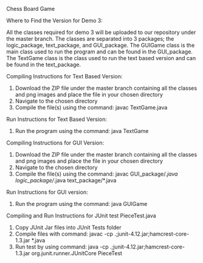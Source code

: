 Chess Board Game

Where to Find the Version for Demo 3:

All the classes required for demo 3 will be uploaded to our repository under the master branch. The classes are separated into 3 packages; the logic_package, text_package, and GUI_package. The GUIGame class is the main class used to run the program and can be found in the GUI_package. The TextGame class is the class used to run the text based version and can be found in the text_package.

Compiling Instructions for Text Based Version:
1. Download the ZIP file under the master branch containing all the classes and png images and place the file in your chosen directory
2. Navigate to the chosen directory
3. Compile the file(s) using the command: javac TextGame.java

Run Instructions for Text Based Version:
1. Run the program using the command: java TextGame 

Compiling Instructions for GUI Version:
1. Download the ZIP file under the master branch containing all the classes and png images and place the file in your chosen directory
2. Navigate to the chosen directory
3. Compile the file(s) using the command: javac GUI_package/*.java logic_package/*.java text_package/*.java

Run Instructions for GUI version:
1. Run the program using the command: java GUIGame 

Compiling and Run Instructions for JUnit test PieceTest.java
1. Copy JUnit Jar files into JUnit Tests folder
2. Compile files with command: javac -cp .;junit-4.12.jar;hamcrest-core-1.3.jar *.java
3. Run test by using command: java -cp .;junit-4.12.jar;hamcrest-core-1.3.jar org.junit.runner.JUnitCore PieceTest
